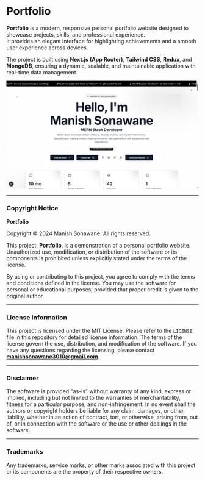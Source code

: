 # Portfolio

**Portfolio** is a modern, responsive personal portfolio website designed to showcase projects, skills, and professional experience.  
It provides an elegant interface for highlighting achievements and a smooth user experience across devices.  

The project is built using **Next.js (App Router)**, **Tailwind CSS**, **Redux**, and **MongoDB**, ensuring a dynamic, scalable, and maintainable application with real-time data management.

![Portfolio](./public/images/Portfolio.png)

---

### Copyright Notice
**Portfolio**

Copyright © 2024 Manish Sonawane. All rights reserved.

This project, **Portfolio**, is a demonstration of a personal portfolio website. Unauthorized use, modification, or distribution of the software or its components is prohibited unless explicitly stated under the terms of the license.

By using or contributing to this project, you agree to comply with the terms and conditions defined in the license. You may use the software for personal or educational purposes, provided that proper credit is given to the original author.

---

### License Information
This project is licensed under the MIT License. Please refer to the `LICENSE` file in this repository for detailed license information. The terms of the license govern the use, distribution, and modification of the software. If you have any questions regarding the licensing, please contact **manishsonawane3010@gmail.com**.

---

### Disclaimer
The software is provided "as-is" without warranty of any kind, express or implied, including but not limited to the warranties of merchantability, fitness for a particular purpose, and non-infringement. In no event shall the authors or copyright holders be liable for any claim, damages, or other liability, whether in an action of contract, tort, or otherwise, arising from, out of, or in connection with the software or the use or other dealings in the software.

---

### Trademarks
Any trademarks, service marks, or other marks associated with this project or its components are the property of their respective owners.

